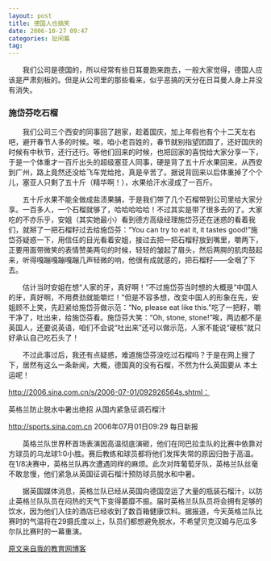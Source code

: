 ```yaml
---
layout: post
title: 德国人也搞笑
date: 2006-10-27 09:47
categories: 扯闲篇
tag: 
---
```


　　我们公司是德国的，所以经常有些日耳曼跑来跑去，一般大家觉得，德国人应该是严肃刻板的。但是从公司里的那些看来，似乎恶搞的天分在日耳曼人身上并没有消失。
<!-- more -->
 
### 施岱芬吃石榴

　　我们公司三个西安的同事回了趟家，趁着国庆，加上年假也有个十二天左右吧，避开春节人多的时候。唉，咱小老百姓的，春节就别指望团圆了，还好国庆的时候有中秋节，还行还行。等他们回来的时候，也把回家的喜悦给大家分享一下，于是一个体重才一百斤出头的超级塞亚人同事，硬是背了五十斤水果回来，从西安到广州，路上竟然还没给飞车党给抢，真是辛苦了。据说背回来以后体重掉了个个儿，塞亚人只剩了五十斤（精华啊！），水果给汗水浸成了一百斤。

　　五十斤水果不能全做成盐渍果脯，于是我们带了几个石榴带到公司里给大家分享。一百多人，一个石榴就够了，哈哈哈哈哈！不过其实是带了很多去的了。大家吃的不亦乐乎，安姐（其实她最小）看到德方高级经理施岱芬还在迷惑的看着我们，就掰了一把石榴籽过去给施岱芬：“You can try to eat it, it tastes good!”施岱芬疑惑一下，用信任的目光看着安姐，接过去把一把石榴籽放到嘴里，嚼两下，正要用面带微笑的表情赞美两句的时候，轻轻的皱起了眉头，然后两腭的肌肉鼓起来，听得嘎蹦嘎蹦嘎蹦几声轻微的响，他很有成就感的，把石榴籽——全咽了下去。

　　估计当时安姐在想“人家的牙，真好啊！”不过施岱芬当时想的大概是“中国人的牙，真好啊，不用费劲就能嚼烂！”但是不容多想，改变中国人的形象在先，安姐顾不上笑，先赶紧给施岱芬做示范：“No, please eat like this.”吃了一把籽，嚼干净了，吐出来，给施岱芬看。施岱芬大笑：“Oh, stone, stone!”唉，两边都不是英国人，还要说英语，咱们不会说“吐出来”还可以做示范，人家不能说“硬核”就只好承认自己吃石头了！

　　不过此事过后，我还有点疑惑，难道施岱芬没吃过石榴吗？于是在网上搜了下，居然有这么一条新闻，大概，德国真的没有石榴，不然为什么英国要从 本土运呢！

http://2006.sina.com.cn/s/2006-07-01/092926564s.shtml：

英格兰防止脱水中暑出绝招 从国内紧急征调石榴汁

http://sports.sina.com.cn 2006年07月01日09:29 每日新报 

　　英格兰队世界杯首场表演因高温彻底演砸，他们在同巴拉圭队的比赛中依靠对方球员的乌龙球1:0小胜。赛后教练和球员都将他们发挥失常的原因归咎于高温。在1/8决赛中，英格兰队再次遭遇同样的麻烦。此次对阵葡萄牙队，英格兰队丝毫不敢怠慢，他们紧急从英国征调石榴汁预防球员脱水和中暑。

　　据英国媒体消息，英格兰队已经从英国向德国空运了大量的瓶装石榴汁，以防止英格兰队队员在闷热的天气下变得萎靡不振。届时英格兰队队员将会拥有足够的饮水，因为他们入住的酒店已经收到了数百箱健康饮料。据报道，今天英格兰队比赛时的气温将在29摄氏度以上，队员们都想避免脱水，不希望贝克汉姆与厄瓜多尔队比赛时的一幕重演。 
　　

[原文来自我的教育网博客][原文来自我的教育网博客]

[原文来自我的教育网博客]:http://teacher.edu.cn/pc/article/200610/333819.html
